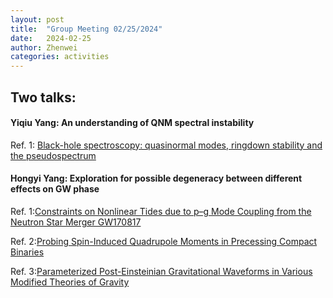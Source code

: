 ```yaml
---
layout: post
title:  "Group Meeting 02/25/2024"
date:   2024-02-25
author: Zhenwei
categories: activities
---
```




## Two talks:

####  Yiqiu Yang: An understanding of QNM spectral instability

Ref. 1: [Black-hole spectroscopy: quasinormal modes, ringdown stability and the pseudospectrum](https://arxiv.org/abs/2308.16227)


#### Hongyi Yang: Exploration for possible degeneracy between different effects on GW phase

Ref. 1:[Constraints on Nonlinear Tides due to p–g Mode Coupling from the Neutron Star Merger GW170817](https://iopscience.iop.org/article/10.3847/1538-4357/ab64e8)

Ref. 2:[Probing Spin-Induced Quadrupole Moments in Precessing Compact Binaries](https://arxiv.org/abs/2308.09032)

Ref. 3:[Parameterized Post-Einsteinian Gravitational Waveforms in Various Modified Theories of Gravity](https://arxiv.org/abs/1809.00259)

